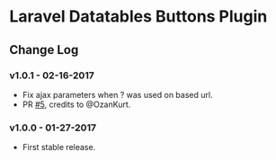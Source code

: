 # Laravel Datatables Buttons Plugin

## Change Log

### v1.0.1 - 02-16-2017
- Fix ajax parameters when ? was used on based url. 
- PR [#5](https://github.com/yajra/laravel-datatables-buttons/pull/5), credits to @OzanKurt.


### v1.0.0 - 01-27-2017
- First stable release.
